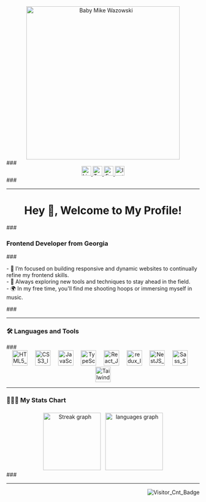 <div align="center">
  <img height="400" src="https://wallpapersok.com/images/hd/baby-mike-wazowski-scaring-up-fun-tawzl0q1cygojxhn.jpg" alt="Baby Mike Wazowski" />
</div>
###
<div align="center">
  <a href="https://www.linkedin.com/in/dima-shamoev-1003a7305/" target="_blank">
    <img src="https://img.shields.io/static/v1?message=LinkedIn&logo=linkedin&label=&color=0077B5&logoColor=white&labelColor=&style=for-the-badge" height="25" alt="LinkedIn logo" />
  </a>
  <a href="https://x.com/DimaShamoev" target="_blank">
    <img src="https://img.shields.io/static/v1?message=Twitter&logo=twitter&label=&color=1DA1F2&logoColor=white&labelColor=&style=for-the-badge" height="25" alt="Twitter logo" />
  </a>
  <a href="https://www.facebook.com/Dima.Shamoev" target="_blank">
    <img src="https://img.shields.io/static/v1?message=Facebook&logo=facebook&label=&color=1877F2&logoColor=white&labelColor=&style=for-the-badge" height="25" alt="Facebook logo" />
  </a>
  <a href="https://www.instagram.com/__dima__2005_/" target="_blank">
    <img src="https://img.shields.io/static/v1?message=Instagram&logo=instagram&label=&color=E4405F&logoColor=white&labelColor=&style=for-the-badge" height="25" alt="Instagram logo" />
  </a>
</div>
###

<hr>

<h1 align="center">Hey 👋, Welcome to My Profile!</h1>
###

<h3 align="left">Frontend Developer from Georgia</h3>
###

<p align="left">
  - 🔭 I’m focused on building responsive and dynamic websites to continually refine my frontend skills.<br>
  - 🧠 Always exploring new tools and techniques to stay ahead in the field.<br>
  - 🌍 In my free time, you'll find me shooting hoops or immersing myself in music.
</p>
###

<hr>

<h3 align="left">🛠️ Languages and Tools</h3>
###

<div align="center">
  <img src="https://cdn.jsdelivr.net/gh/devicons/devicon/icons/html5/html5-original.svg" height="40" alt="HTML5_logo" />
  <span>&nbsp;&nbsp;&nbsp;</span>
  <img src="https://cdn.jsdelivr.net/gh/devicons/devicon/icons/css3/css3-original.svg" height="40" alt="CSS3_logo" />
  <span>&nbsp;&nbsp;&nbsp;</span>
  <img src="https://cdn.jsdelivr.net/gh/devicons/devicon/icons/javascript/javascript-original.svg" height="40" alt="JavaScript_logo" />
  <span>&nbsp;&nbsp;&nbsp;</span>
  <img src="https://cdn.jsdelivr.net/gh/devicons/devicon/icons/typescript/typescript-original.svg" height="40" alt="TypeScript_logo" />
  <span>&nbsp;&nbsp;&nbsp;</span>
  <img src="https://cdn.jsdelivr.net/gh/devicons/devicon/icons/react/react-original.svg" height="40" alt="React_JS_logo" />
  <span>&nbsp;&nbsp;&nbsp;</span>
  <img src="https://cdn.jsdelivr.net/gh/devicons/devicon/icons/redux/redux-original.svg" height="40" alt="redux_logo"  />
  <span>&nbsp;&nbsp;&nbsp;</span>
  <img src="https://cdn.jsdelivr.net/gh/devicons/devicon/icons/nestjs/nestjs-original.svg" height="40" alt="NestJS_logo" />
  <span>&nbsp;&nbsp;&nbsp;</span>
  <img src="https://cdn.jsdelivr.net/gh/devicons/devicon/icons/sass/sass-original.svg" height="40" alt="Sass_Scss_logo" />
  <span>&nbsp;&nbsp;&nbsp;</span>
  <img src="https://cdn.simpleicons.org/tailwindcss/06B6D4" height="40" alt="TailwindCSS_logo"/>

</div>

<hr>

<h3 align="left">👨🏻‍💻 My Stats Chart</h3>

###

<div align="center">
  <img src="https://streak-stats.demolab.com?user=DimaShamoev&locale=en&mode=daily&theme=dark&hide_border=false&border_radius=5&order=3" height="150" alt="Streak graph" />
  &nbsp;
  <img src="https://github-readme-stats.vercel.app/api/top-langs?username=DimaShamoev&locale=en&hide_title=false&layout=compact&card_width=320&langs_count=12&theme=dark&hide_border=false&order=2" height="150" alt="languages graph"  />
</div>
###

<hr>

<div align="right">
  <img src="https://visitor-badge.laobi.icu/badge?page_id=DimaShamoev.DimaShamoev" alt="Visitor_Cnt_Badge" />
</div>

###
